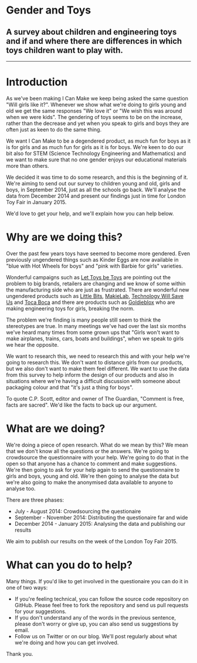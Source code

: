 Gender and Toys
====================
A survey about children and engineering toys and if and where there are differences in which toys children want to play with.
--------------------

***

Introduction
====================

As we've been making I Can Make we keep being asked the same question "Will girls like it?". Whenever we show what we're doing to girls young and old we get the same responses "We love it" or "We wish this was around when we were kids". The gendering of toys seems to be on the increase, rather than the decrease and yet when you speak to girls and boys they are often just as keen to do the same thing.

We want I Can Make to be a degendered product, as much fun for boys as it is for girls and as much fun for girls as it is for boys. We're keen to do our bit also for STEM (Science Technology Engineering and Mathematics) and we want to make sure that no one gender enjoys our educational materials more than others.

We decided it was time to do some research, and this is the beginning of it. We're aiming to send out our survey to children young and old, girls and boys, in September 2014, just as all the schools go back. We'll analyse the data from December 2014 and present our findings just in time for London Toy Fair in January 2015.

We'd love to get your help, and we'll explain how you can help below.

Why are we doing this?
====================

Over the past few years toys have seemed to become more gendered. Even previously ungendered things such as Kinder Eggs are now available in "blue with Hot Wheels for boys" and "pink with Barbie for girls" varieties.

Wonderful campaigns such as <a href="http://www.lettoysbetoys.org.uk/">Let Toys be Toys</a> are pointing out the problem to big brands, retailers are changing and we know of some within the manufacturing side who are just as frustrated. There are wonderful new ungendered products such as <a href="http://littlebits.cc/new_home">Little Bits</a>, <a href="http://makie.me/">MakieLab</a>, <a href="http://www.techwillsaveus.com/">Technology Will Save Us</a> and <a href="http://tocaboca.com/">Toca Boca</a> and there are products such as <a href="http://www.goldieblox.com/">Goldieblox</a> who are making engineering toys for girls, breaking the norm.

The problem we're finding is many people still seem to think the stereotypes are true. In  many meetings we've had over the last six months we've heard many times from some grown ups that "Girls won't want to make airplanes, trains, cars, boats and buildings", when we speak to girls we hear the opposite. 

We want to research this, we need to research this and with your help we're going to research this. We don't want to distance girls from our products, but we also don't want to make them feel different. We want to use the data from this survey to help inform the design of our products and also in situations where we're having a difficult discussion with someone about packaging colour and that "it's just a thing for boys". 

To quote C.P. Scott, editor and owner of The Guardian, "Comment is free, facts are sacred". We'd like the facts to back up our argument. 

What are we doing?
====================

We're doing a piece of open research. What do we mean by this? We mean that we don't know all the questions or the answers. We're going to crowdsource the questionnaire with your help. We're going to do that in the open so that anyone has a chance to comment and make suggestions. We're then going to ask for your help again to send the questionnaire to girls and boys, young and old. We're then going to analyse the data but we're also going to make the anonymised data available to anyone to analyse too. 

There are three phases: 

* July - August 2014: Crowdsourcing the questionaire
* September - November 2014: Distributing the questionaire far and wide
* December 2014 - January 2015: Analysing the data and publishing our results

We aim to publish our results on the week of the London Toy Fair 2015.

What can you do to help?
====================

Many things. If you'd like to get involved in the questionaire you can do it in one of two ways:

* If you're feeling technical, you can follow the source code repository on GitHub. Please feel free to fork the repository and send us pull requests for your suggestions.
* If you don't understand any of the words in the previous sentence, please don't worry or give up, you can also send us suggestions by email.
* Follow us on Twitter or on our blog. We'll post regularly about what we're doing and how you can get involved.

Thank you.
